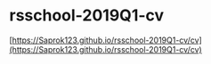 # rsschool-2019Q1-cv
[https://Saprok123.github.io/rsschool-2019Q1-cv/cv](https://Saprok123.github.io/rsschool-2019Q1-cv/cv)